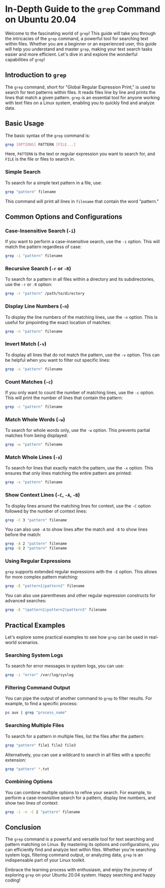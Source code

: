 # In-Depth Guide to the `grep` Command on Ubuntu 20.04

Welcome to the fascinating world of `grep`! This guide will take you through the intricacies of the `grep` command, a powerful tool for searching text within files. Whether you are a beginner or an experienced user, this guide will help you understand and master `grep`, making your text search tasks easier and more efficient. Let's dive in and explore the wonderful capabilities of `grep`!

## Introduction to `grep`

The `grep` command, short for "Global Regular Expression Print," is used to search for text patterns within files. It reads files line by line and prints the lines that match a given pattern. `grep` is an essential tool for anyone working with text files on a Linux system, enabling you to quickly find and analyze data.

## Basic Usage

The basic syntax of the `grep` command is:

```bash
grep [OPTIONS] PATTERN [FILE...]
```

Here, `PATTERN` is the text or regular expression you want to search for, and `FILE` is the file or files to search in.

### Simple Search

To search for a simple text pattern in a file, use:

```bash
grep "pattern" filename
```

This command will print all lines in `filename` that contain the word "pattern."

## Common Options and Configurations

### Case-Insensitive Search (`-i`)

If you want to perform a case-insensitive search, use the `-i` option. This will match the pattern regardless of case:

```bash
grep -i "pattern" filename
```

### Recursive Search (`-r` or `-R`)

To search for a pattern in all files within a directory and its subdirectories, use the `-r` or `-R` option:

```bash
grep -r "pattern" /path/to/directory
```

### Display Line Numbers (`-n`)

To display the line numbers of the matching lines, use the `-n` option. This is useful for pinpointing the exact location of matches:

```bash
grep -n "pattern" filename
```

### Invert Match (`-v`)

To display all lines that do not match the pattern, use the `-v` option. This can be helpful when you want to filter out specific lines:

```bash
grep -v "pattern" filename
```

### Count Matches (`-c`)

If you only want to count the number of matching lines, use the `-c` option. This will print the number of lines that contain the pattern:

```bash
grep -c "pattern" filename
```

### Match Whole Words (`-w`)

To search for whole words only, use the `-w` option. This prevents partial matches from being displayed:

```bash
grep -w "pattern" filename
```

### Match Whole Lines (`-x`)

To search for lines that exactly match the pattern, use the `-x` option. This ensures that only lines matching the entire pattern are printed:

```bash
grep -x "pattern" filename
```

### Show Context Lines (`-C`, `-A`, `-B`)

To display lines around the matching lines for context, use the `-C` option followed by the number of context lines:

```bash
grep -C 3 "pattern" filename
```

You can also use `-A` to show lines after the match and `-B` to show lines before the match:

```bash
grep -A 2 "pattern" filename
grep -B 2 "pattern" filename
```

### Using Regular Expressions

`grep` supports extended regular expressions with the `-E` option. This allows for more complex pattern matching:

```bash
grep -E "pattern1|pattern2" filename
```

You can also use parentheses and other regular expression constructs for advanced searches:

```bash
grep -E "(pattern1|pattern2)pattern3" filename
```

## Practical Examples

Let's explore some practical examples to see how `grep` can be used in real-world scenarios.

### Searching System Logs

To search for error messages in system logs, you can use:

```bash
grep -i "error" /var/log/syslog
```

### Filtering Command Output

You can pipe the output of another command to `grep` to filter results. For example, to find a specific process:

```bash
ps aux | grep "process_name"
```

### Searching Multiple Files

To search for a pattern in multiple files, list the files after the pattern:

```bash
grep "pattern" file1 file2 file3
```

Alternatively, you can use a wildcard to search in all files with a specific extension:

```bash
grep "pattern" *.txt
```

### Combining Options

You can combine multiple options to refine your search. For example, to perform a case-insensitive search for a pattern, display line numbers, and show two lines of context:

```bash
grep -i -n -C 2 "pattern" filename
```

## Conclusion

The `grep` command is a powerful and versatile tool for text searching and pattern matching on Linux. By mastering its options and configurations, you can efficiently find and analyze text within files. Whether you're searching system logs, filtering command output, or analyzing data, `grep` is an indispensable part of your Linux toolkit.

Embrace the learning process with enthusiasm, and enjoy the journey of exploring `grep` on your Ubuntu 20.04 system. Happy searching and happy coding!